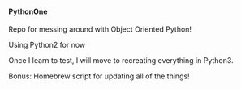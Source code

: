 #### PythonOne

Repo for messing around with Object Oriented Python!

Using Python2 for now

Once I learn to test, I will move to recreating everything in Python3.

Bonus: Homebrew script for updating all of the things!
